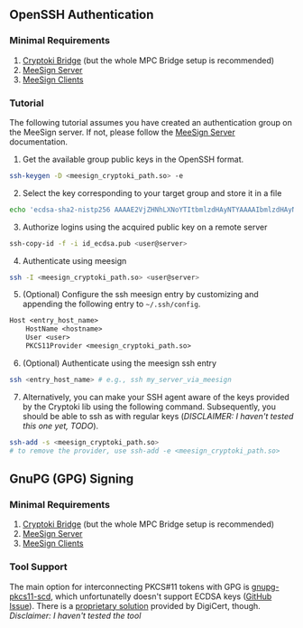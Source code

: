 ## OpenSSH Authentication

### Minimal Requirements

1. [Cryptoki Bridge](Cryptoki-Bridge.md) (but the whole MPC Bridge setup is recommended)
2. [MeeSign Server](https://meesign.crocs.fi.muni.cz/)
3. [MeeSign Clients](https://meesign.crocs.fi.muni.cz/)

### Tutorial

The following tutorial assumes you have created an authentication group on the MeeSign server. If not, please follow the [MeeSign Server](https://meesign.crocs.fi.muni.cz/) documentation.

1. Get the available group public keys in the OpenSSH format.

```bash
ssh-keygen -D <meesign_cryptoki_path.so> -e
```

2. Select the key corresponding to your target group and store it in a file

```bash
echo 'ecdsa-sha2-nistp256 AAAAE2VjZHNhLXNoYTItbmlzdHAyNTYAAAAIbmlzdHAyNTYAAABBBBdg292CUPY0xjjLziR6wkHlPP0yKRF8DYjxMllkphQozXth+Eo12t5vuia8GELe3OFECEeb+Ou34yYL07I2afQ= test-auth-group' > id_ecdsa.pub
```

3. Authorize logins using the acquired public key on a remote server

```bash
ssh-copy-id -f -i id_ecdsa.pub <user@server>
```

4. Authenticate using meesign

```bash
ssh -I <meesign_cryptoki_path.so> <user@server>
```

5. (Optional) Configure the ssh meesign entry by customizing and appending the following entry to `~/.ssh/config`.

```txt
Host <entry_host_name>
    HostName <hostname>
    User <user>
    PKCS11Provider <meesign_cryptoki_path.so>
```

6. (Optional) Authenticate using the meesign ssh entry

```bash
ssh <entry_host_name> # e.g., ssh my_server_via_meesign
```

7. Alternatively, you can make your SSH agent aware of the keys provided by the Cryptoki lib using the following command. Subsequently, you should be able to ssh as with regular keys (_DISCLAIMER: I haven't tested this one yet, TODO_).

```bash
ssh-add -s <meesign_cryptoki_path.so>
# to remove the provider, use ssh-add -e <meesign_cryptoki_path.so>
```

## GnuPG (GPG) Signing

### Minimal Requirements

1. [Cryptoki Bridge](Cryptoki-Bridge.md) (but the whole MPC Bridge setup is recommended)
2. [MeeSign Server](https://meesign.crocs.fi.muni.cz/)
3. [MeeSign Clients](https://meesign.crocs.fi.muni.cz/)

### Tool Support

The main option for interconnecting PKCS#11 tokens with GPG is [gnupg-pkcs11-scd](https://github.com/alonbl/gnupg-pkcs11-scd), which unfortunatelly doesn't support ECDSA keys ([GitHub Issue](https://github.com/alonbl/gnupg-pkcs11-scd/issues/17#issuecomment-1244026970)). There is a [proprietary solution](https://docs.digicert.com/en/software-trust-manager/tools/cryptographic-libraries-and-frameworks/gpg-smart-card-daemon.html) provided by DigiCert, though.
_Disclaimer: I haven't tested the tool_
